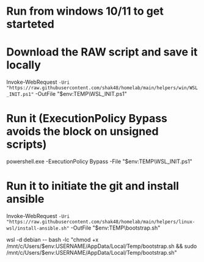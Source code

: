 # Run from windows 10/11 to get starteted

# Download the RAW script and save it locally
Invoke-WebRequest `
  -Uri "https://raw.githubusercontent.com/shak48/homelab/main/helpers/win/WSL_INIT.ps1" `
  -OutFile "$env:TEMP\WSL_INIT.ps1"

# Run it (ExecutionPolicy Bypass avoids the block on unsigned scripts)
powershell.exe -ExecutionPolicy Bypass -File "$env:TEMP\WSL_INIT.ps1"

# Run it to initiate the git and install ansible 
Invoke-WebRequest `
  -Uri "https://raw.githubusercontent.com/shak48/homelab/main/helpers/linux-wsl/install-ansible.sh" `
  -OutFile "$env:TEMP\bootstrap.sh"

wsl -d debian -- bash -lc "chmod +x /mnt/c/Users/$env:USERNAME/AppData/Local/Temp/bootstrap.sh && sudo /mnt/c/Users/$env:USERNAME/AppData/Local/Temp/bootstrap.sh"

  
